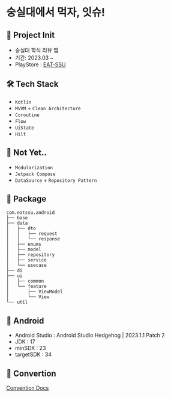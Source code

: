 # 숭실대에서 먹자, 잇슈!


## 📌 Project Init

- 숭실대 학식 리뷰 앱
- 기간: 2023.03 ~
- PlayStore : [EAT-SSU](https://play.google.com/store/apps/details?id=com.eassu.android)

## 🛠 Tech Stack
- `Kotlin`
- `MVVM` + `Clean Architecture`
- `Coroutine`
- `Flow`
- `UiState`
- `Hilt`

## 🤔 Not Yet..
- `Modularization`
- `Jetpack Compose`
- `DataSource` + `Repository Pattern`

## 📄 Package
```
com.eatssu.android
├── base
├── data
│   ├── dto
│   │   ├── request
│   │   └── response
│   ├── enums
│   ├── model
│   ├── repository
│   ├── service
│   └── usecase
├── di
├── ui
│   ├── common
│   └── feature
│       ├── ViewModel
│       └── View
└── util
```


## 🤖 Android
- Android Studio : Android Studio Hedgehog | 2023.1.1 Patch 2
- JDK : 17
- minSDK : 23
- targetSDK : 34

## 🐚 Convertion
[Convention Docs](https://github.com/EAT-SSU/EatSSU-Android/wiki/Convention)
